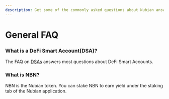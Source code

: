 ```yaml
---
description: Get some of the commonly asked questions about Nubian answered here.
---
```


# General FAQ

### What is a DeFi Smart Account\(DSA\)?

The FAQ on [DSAs](dsa.md) answers most questions about DeFi Smart Accounts.

### What is NBN?

NBN is the Nubian token. You can stake NBN to earn yield under the staking tab of the Nubian application.

###  

